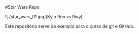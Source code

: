 #Star Wars Repo

![./star_wars_01.jpg](Kylo Ren vs Rwy)

Este repositório serve de exemplo para o curso de git e GitHub.